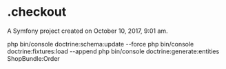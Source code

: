 .checkout
=========

A Symfony project created on October 10, 2017, 9:01 am.



php bin/console doctrine:schema:update --force
php bin/console doctrine:fixtures:load --append
php bin/console doctrine:generate:entities ShopBundle:Order




